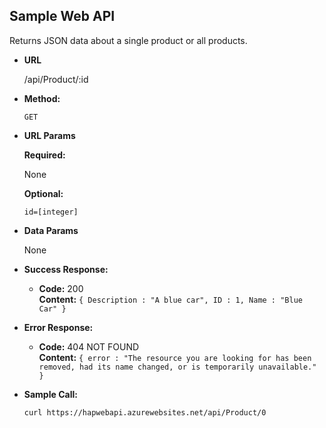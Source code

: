 **Sample Web API**
----
  Returns JSON data about a single product or all products.

* **URL**

  /api/Product/:id

* **Method:**
  
  `GET`
  
*  **URL Params**

   **Required:**
 
   None

   **Optional:**
 
   `id=[integer]`

* **Data Params**

  None

* **Success Response:**

  * **Code:** 200 <br />
    **Content:** `{ Description : "A blue car", ID : 1, Name : "Blue Car" }`
 
* **Error Response:**

  * **Code:** 404 NOT FOUND <br />
    **Content:** `{ error : "The resource you are looking for has been removed, had its name changed, or is temporarily unavailable." }`

* **Sample Call:**

  `curl https://hapwebapi.azurewebsites.net/api/Product/0`